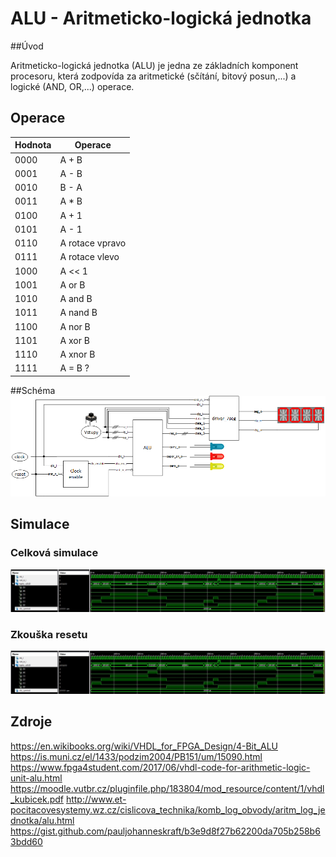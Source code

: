 # ALU - Aritmeticko-logická jednotka

##Úvod

Aritmeticko-logická jednotka (ALU) je jedna ze základních komponent procesoru, která zodpovída za aritmetické (sčítání, bitový posun,...) a logické (AND, OR,...) operace.

## Operace

Hodnota | Operace
--------|--------
0000    | A + B
0001    | A - B
0010    | B - A
0011    | A * B
0100    | A + 1
0101    | A - 1
0110    | A rotace vpravo
0111    | A rotace vlevo
1000    | A << 1
1001    | A or B
1010    | A and B
1011    | A nand B
1100    | A nor B
1101    | A xor B
1110    | A xnor B
1111    | A = B ?

##Schéma
![projekt_schema.png](/Labs/images/projekt_schema.png)

## Simulace

### Celková simulace
![Alu_tb.JPEG](/Labs/images/simulace_lab08_reset.jpg)

### Zkouška resetu
![alu_reset_test.JPEG](/Labs/images/simulace_lab08_reset.jpg)

## Zdroje
https://en.wikibooks.org/wiki/VHDL_for_FPGA_Design/4-Bit_ALU
https://is.muni.cz/el/1433/podzim2004/PB151/um/15090.html
https://www.fpga4student.com/2017/06/vhdl-code-for-arithmetic-logic-unit-alu.html
https://moodle.vutbr.cz/pluginfile.php/183804/mod_resource/content/1/vhdl_kubicek.pdf
http://www.et-pocitacovesystemy.wz.cz/cislicova_technika/komb_log_obvody/aritm_log_jednotka/alu.html
https://gist.github.com/pauljohanneskraft/b3e9d8f27b62200da705b258b63bdd60

